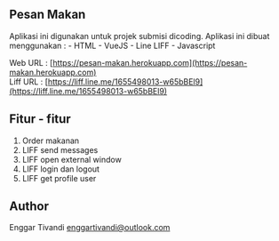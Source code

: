 ## Pesan Makan

Aplikasi ini digunakan untuk projek submisi dicoding. Aplikasi ini dibuat menggunakan : 
    - HTML
    - VueJS
    - Line LIFF
    - Javascript


Web URL : [https://pesan-makan.herokuapp.com](https://pesan-makan.herokuapp.com)   
Liff URL : [https://liff.line.me/1655498013-w65bBEl9](https://liff.line.me/1655498013-w65bBEl9)


## Fitur - fitur
1. Order makanan
2. LIFF send messages
3. LIFF open external window
4. LIFF login dan logout
5. LIFF get profile user

## Author
Enggar Tivandi <enggartivandi@outlook.com>